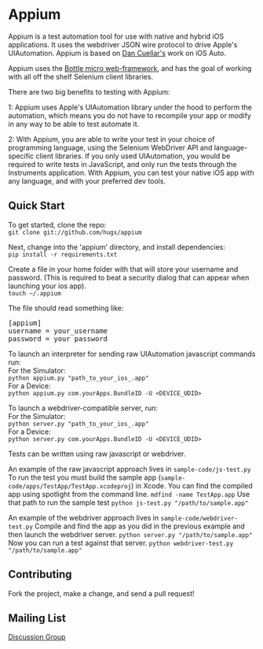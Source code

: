Appium
=========

Appium is a test automation tool for use with native and hybrid iOS applications. It uses the webdriver JSON  wire protocol to drive Apple's UIAutomation. Appium is based on [Dan Cuellar's](http://github.com/penguinho) work on iOS Auto.

Appium uses the [Bottle micro web-framework](http://www.bottlepy.org), and has the goal of working with all off the shelf Selenium client libraries.

There are two big benefits to testing with Appium:

1: Appium uses Apple's UIAutomation library under the hood to perform the automation, which means you do not have to recompile your app or modify in any way to be able to test automate it.

2: With Appium, you are able to write your test in your choice of programming language, using the Selenium WebDriver API and language-specific client libraries. If you only used UIAutomation, you would be required to write tests in JavaScript, and only run the tests through the Instruments application. With Appium, you can test your native iOS app with any language, and with your preferred dev tools.

Quick Start
-----------

To get started, clone the repo:<br />
`git clone git://github.com/hugs/appium`

Next, change into the 'appium' directory, and install dependencies:<br />
`pip install -r requirements.txt`

Create a file in your home folder with that will store your username and password. (This is required to beat a security dialog that can appear when launching your ios app).<br />
`touch ~/.appium`

The file should read something like:

<pre>[appium]
username = your_username
password = your_password</pre>

To launch an interpreter for sending raw UIAutomation javascript commands run:<br />
For the Simulator:<br />
`python appium.py "path_to_your_ios_.app"` <br />
For a Device:<br />
`python appium.py com.yourApps.BundleID -U <DEVICE_UDID>` <br />

To launch a webdriver-compatible server, run:<br />
For the Simulator:<br />
`python server.py "path_to_your_ios_.app"` <br />
For a Device:<br />
`python server.py com.yourApps.BundleID -U <DEVICE_UDID>` <br />

Tests can be written using raw javascript or webdriver.

An example of the raw javascript approach lives in `sample-code/js-test.py`
To run the test you must build the sample app (`sample-code/apps/TestApp/TestApp.xcodeproj`) in Xcode.
You can find the compiled app using spotlight from the command line. `mdfind -name TestApp.app`
Use that path to run the sample test `python js-test.py "/path/to/sample.app"`

An example of the webdriver approach lives in `sample-code/webdriver-test.py`
Compile and find the app as you did in the previous example and then launch the webdriver server. `python server.py "/path/to/sample.app"`
Now you can run a test against that server. `python webdriver-test.py "/path/to/sample.app"`

Contributing
------------

Fork the project, make a change, and send a pull request! 

Mailing List
-----------

<a href="https://groups.google.com/d/forum/appium-discuss">Discussion Group</a>
